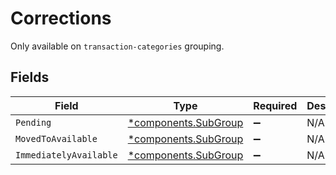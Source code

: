 # Corrections

Only available on `transaction-categories` grouping.


## Fields

| Field                                                       | Type                                                        | Required                                                    | Description                                                 |
| ----------------------------------------------------------- | ----------------------------------------------------------- | ----------------------------------------------------------- | ----------------------------------------------------------- |
| `Pending`                                                   | [*components.SubGroup](../../models/components/subgroup.md) | :heavy_minus_sign:                                          | N/A                                                         |
| `MovedToAvailable`                                          | [*components.SubGroup](../../models/components/subgroup.md) | :heavy_minus_sign:                                          | N/A                                                         |
| `ImmediatelyAvailable`                                      | [*components.SubGroup](../../models/components/subgroup.md) | :heavy_minus_sign:                                          | N/A                                                         |